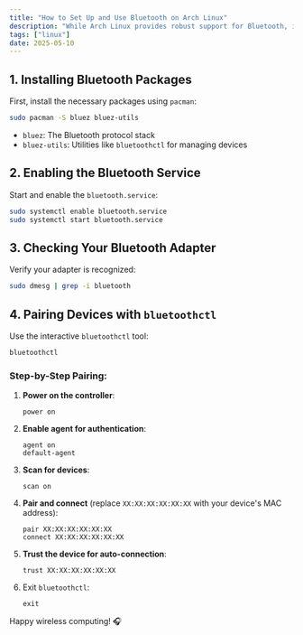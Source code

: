 ```yaml
---
title: "How to Set Up and Use Bluetooth on Arch Linux"
description: "While Arch Linux provides robust support for Bluetooth, it requires manual setup. This guide walks you through the process of enabling Bluetooth, and pairing devices."
tags: ["linux"]
date: 2025-05-10
---
```



## **1. Installing Bluetooth Packages**

First, install the necessary packages using `pacman`:

```bash
sudo pacman -S bluez bluez-utils
```

- `bluez`: The Bluetooth protocol stack
- `bluez-utils`: Utilities like `bluetoothctl` for managing devices

## **2. Enabling the Bluetooth Service**

Start and enable the `bluetooth.service`:

```bash
sudo systemctl enable bluetooth.service
sudo systemctl start bluetooth.service
```

## **3. Checking Your Bluetooth Adapter**

Verify your adapter is recognized:
```bash
sudo dmesg | grep -i bluetooth
```

## **4. Pairing Devices with `bluetoothctl`**

Use the interactive `bluetoothctl` tool:
```bash
bluetoothctl
```

### Step-by-Step Pairing:
1. **Power on the controller**:
   ```
   power on
   ```

2. **Enable agent for authentication**:
   ```
   agent on
   default-agent
   ```

3. **Scan for devices**:
   ```
   scan on
   ```

4. **Pair and connect** (replace `XX:XX:XX:XX:XX:XX` with your device's MAC address):
   ```
   pair XX:XX:XX:XX:XX:XX
   connect XX:XX:XX:XX:XX:XX
   ```

5. **Trust the device for auto-connection**:
   ```
   trust XX:XX:XX:XX:XX:XX
   ```

6. Exit `bluetoothctl`:
   ```
   exit
   ```

Happy wireless computing! 🎧
